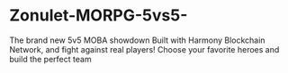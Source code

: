 # Zonulet-MORPG-5vs5-
The brand new 5v5 MOBA showdown Built with Harmony Blockchain Network, and fight against real players! Choose your favorite heroes and build the perfect team
